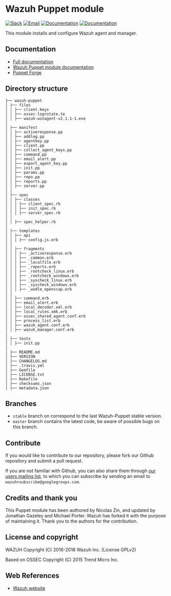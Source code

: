# Wazuh Puppet module

[![Slack](https://img.shields.io/badge/slack-join-blue.svg)](https://wazuh.com/community/join-us-on-slack/)
[![Email](https://img.shields.io/badge/email-join-blue.svg)](https://groups.google.com/forum/#!forum/wazuh)
[![Documentation](https://img.shields.io/badge/docs-view-green.svg)](https://documentation.wazuh.com)
[![Documentation](https://img.shields.io/badge/web-view-green.svg)](https://wazuh.com)

This module installs and configure Wazuh agent and manager.

## Documentation

* [Full documentation](http://documentation.wazuh.com)
* [Wazuh Puppet module documentation](https://documentation.wazuh.com/current/deploying-with-puppet/index.html)
* [Puppet Forge](https://forge.puppetlabs.com/wazuh/wazuh)

## Directory structure

    ├── wazuh-puppet
    │ ├── files           
    │ │ ├── client.keys
    │ │ ├── ossec-logrotate.te
    │ │ ├── wazuh-winagent-v2.1.1-1.exe
    │
    │ ├── manifest
    │ │ ├── activeresponse.pp
    │ │ ├── addlog.pp
    │ │ ├── agentkey.pp
    │ │ ├── client.pp
    │ │ ├── collect_agent_keys.pp
    │ │ ├── command.pp
    │ │ ├── email_alert.pp
    │ │ ├── export_agent_key.pp
    │ │ ├── init.pp
    │ │ ├── params.pp
    │ │ ├── repo.pp
    │ │ ├── reports.pp
    │ │ ├── server.pp
    │ │ 
    │ ├── spec
    │ │ ├── classes
    │ │ │ ├── client_spec.rb
    │ │ │ ├── init_spec.rb
    │ │ │ ├── server_spec.rb
    │ │ 
    │ │ ├── spec_helper.rb
    │
    │ ├── templates
    │ │ ├── api
    │ │ │ ├── config.js.erb
    │ │ 
    │ │ ├── fragments
    │ │ │ ├── _activeresponse.erb
    │ │ │ ├── _common.erb
    │ │ │ ├── _localfile.erb
    │ │ │ ├── _reports.erb
    │ │ │ ├── _rootcheck_linux.erb
    │ │ │ ├── _rootcheck_windows.erb
    │ │ │ ├── _syscheck_linux.erb
    │ │ │ ├── _syscheck_windows.erb
    │ │ │ ├── _wodle_openscap.erb 
    │ │
    │ │ ├── command.erb
    │ │ ├── email_alert.erb
    │ │ ├── local_decoder.xml.erb
    │ │ ├── local_rules.xmk.erb
    │ │ ├── ossec_shared_agent.conf.erb
    │ │ ├── process_list.erb
    │ │ ├── wazuh_agent.conf.erb
    │ │ ├── wazuh_manager.conf.erb
    |
    │ ├── tests
    │ │ ├── init.pp 
    | 
    │ ├── README.md
    │ ├── VERSION
    │ ├── CHANGELOG.md
    │ ├── .travis.yml
    │ ├── Gemfile
    │ ├── LICENSE.txt
    │ ├── Rakefile
    │ ├── checksums.json
    │ ├── metadata.json

## Branches

* `stable` branch on correspond to the last Wazuh-Puppet stable version.
* `master` branch contains the latest code, be aware of possible bugs on this branch.

## Contribute

If you would like to contribute to our repository, please fork our Github repository and submit a pull request.

If you are not familiar with Github, you can also share them through [our users mailing list](https://groups.google.com/d/forum/wazuh), to which you can subscribe by sending an email to `wazuh+subscribe@googlegroups.com`. 


## Credits and thank you

This Puppet module has been authored by Nicolas Zin, and updated by Jonathan Gazeley and Michael Porter. Wazuh has forked it with the purpose of maintaining it. Thank you to the authors for the contribution.

## License and copyright

WAZUH
Copyright (C) 2016-2018 Wazuh Inc.  (License GPLv2)

Based on OSSEC
Copyright (C) 2015 Trend Micro Inc.


## Web References

* [Wazuh website](http://wazuh.com)
